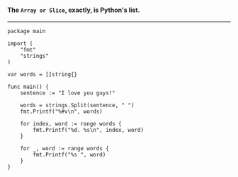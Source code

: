 #### The `Array or Slice`, exactly, is Python's list.
___

```
package main

import (
    "fmt"
    "strings"
)

var words = []string{}

func main() {
    sentence := "I love you guys!"
    
    words = strings.Split(sentence, " ")
    fmt.Printf("%#v\n", words)

    for index, word := range words {
    	fmt.Printf("%d. %s\n", index, word)
    }

    for _, word := range words {
    	fmt.Printf("%s ", word)
    }
}
```